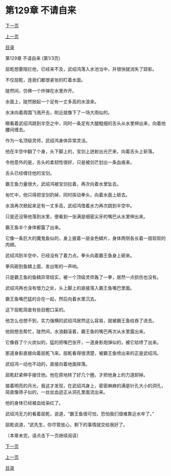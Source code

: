 <h1>第129章   不请自来</h1>
            <div><p><a href="./385_%E7%AC%AC129%E7%AB%A0_%E4%B8%8D%E8%AF%B7%E8%87%AA%E6%9D%A5.md">下一页</a></p><p><a href="./383_%E7%AC%AC128%E7%AB%A0_%E9%9C%B8%E7%8E%8B%E9%B1%BC.md">上一页</a></p><p><a href="../">目录</a></p></div>
            <div><p>第129章   不请自来 (第1/3页)</p><p>屈乾想要阻拦他，已经来不及，武绍鸿落入水池当中，并很快就消失了踪影。</p><p>不仅屈乾，连我们都很紧张的盯着水面。</p><p>陡然间，仿佛一个炸弹在水里炸开。</p><p>水面上，陡然掀起一个足有一丈多高的水浪来。</p><p>水沫向着周围飞溅开去，附近就像下了一场大雨似的。</p><p>眼看着武绍鸿跳到半空之中，同时一条足有大腿粗细的舌头从水里伸出来，向着他腰间缠去。</p><p>作为一名顶级灵师，武绍鸿身体异常灵活。</p><p>他在半空中翻了个身，头下脚上的，宝剑上迸射出光芒来，向着舌头上斩落。</p><p>令他意外的是，舌头的柔韧性很好，只是被剑芒划出一条血痕来。</p><p>舌头已经缠住他的宝剑。</p><p>霸王鱼力量很大，武绍鸿被宝剑拉着，再次向着水里坠去。</p><p>匆忙中，他只得把宝剑扔掉，同时挥动拳头，向着水面上砸去。</p><p>水浪再次掀起来足有一丈多高，武绍鸿借着水力再次跳到半空中。</p><p>只是还没等他落到水里，便看到一张满是细密尖牙的嘴巴从水里伸出来。</p><p>霸王鱼半个身体都露了出来。</p><p>它像一条巨大的魔鬼鱼似的，身上披着一层金色鳞片，身体两侧各长着一扇软软的肉翅。</p><p>武绍鸿到半空中，已经没有了着力点。拳头向着霸王鱼身上砸来。</p><p>拳风砸到鱼鳞上面，发出嘭的一声响。</p><p>只是霸王鱼的鱼鳞异常结实，被一个顶级灵师轰了一拳，居然一点损伤也没有。</p><p>武绍鸿再也没有借力之处，头上脚上的直接落入霸王鱼嘴巴里面。</p><p>霸王鱼嘴巴猛的合在一起，然后向着水里沉去。</p><p>这下屈乾简直有些目瞪口呆的。</p><p>他怎么也想不到，实力强横的武绍鸿居然这么容易，就被霸王鱼给吞了进去。</p><p>他刚想去帮忙，陡然间，水浪翻滚着，霸王鱼的嘴巴再次从水里露出来。</p><p>它像吞了个火炭似的，猛的把嘴巴张开，一道身影炮弹似的，被它给喷了出来。</p><p>那道身影直接向着屈乾飞来。屈乾看得很清楚，被霸王鱼喷出来的正是武绍鸿。</p><p>武绍鸿一动也不动的，直接向着地面摔落。</p><p>屈乾赶紧伸手接住他。他在原地转了好几个圈，才把他身上的力道卸掉。</p><p>接着明亮的月光，我这才发现，在武绍鸿身上，密密麻麻的满是针孔大小的洞孔，简直像筛子似的，一丝丝血迹正从洞孔里面流出来。</p><p>他的身体已经被血给染红了。</p><p>武绍鸿无力的看着屈乾，说道，“霸王鱼很可怕，恐怕我们很难靠近水牢了。”</p><p>屈乾说道，“武先生，你尽管放心，剩下的事情就交给我好了。</p><p>（本章未完，请点击下一页继续阅读）</p></div>
            <div><p><a href="./385_%E7%AC%AC129%E7%AB%A0_%E4%B8%8D%E8%AF%B7%E8%87%AA%E6%9D%A5.md">下一页</a></p><p><a href="./383_%E7%AC%AC128%E7%AB%A0_%E9%9C%B8%E7%8E%8B%E9%B1%BC.md">上一页</a></p><p><a href="../">目录</a></p></div>